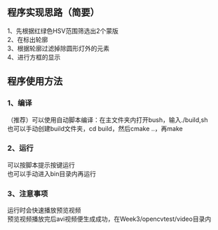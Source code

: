 ## 程序实现思路（简要）
1、先根据红绿色HSV范围筛选出2个蒙版  
2、在标出轮廓  
3、根据轮廓过滤掉除圆形灯外的元素  
4、进行方框的显示  
## 程序使用方法  
### 1、编译  
（推荐）可以使用自动脚本编译：在主文件夹内打开bush，输入./build,sh    
也可以手动创建build文件夹，cd build，然后cmake ..，再make    
### 2、运行
可以按脚本提示按键运行  
也可以手动进入bin目录内再运行  
### 3、注意事项
运行时会快速播放预览视频  
预览视频播放完后avi视频便生成成功，在Week3/opencvtest/video目录内  

